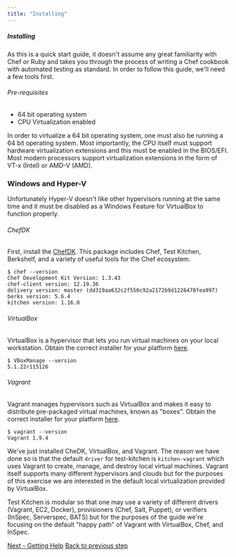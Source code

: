 ```yaml
---
title: "Installing"
---
```


##### Installing

As this is a quick start guide, it doesn't assume any great familiarity with Chef or Ruby and takes you through the process of writing a Chef cookbook with automated testing as standard. In order to follow this guide, we'll need a few tools first.

###### Pre-requisites

- 64 bit operating system
- CPU Virtualization enabled

In order to virtualize a 64 bit operating system, one must also be running a 64 bit operating system. Most importantly, the CPU itself must support hardware virtualization extensions and this must be enabled in the BIOS/EFI. Most modern processors support virtualization extensions in the form of VT-x (Intel) or AMD-V (AMD).

<div class="callout">
<h3 class="callout--title">Windows and Hyper-V</h3>
Unfortunately Hyper-V doesn't like other hypervisors running at the same time and it must be disabled as a Windows Feature for VirtualBox to function properly.
</div>

###### ChefDK

First, install the [ChefDK](https://downloads.chef.io/chefdk). This package includes Chef, Test Kitchen, Berkshelf, and a variety of useful tools for the Chef ecosystem.

~~~
$ chef --version
Chef Development Kit Version: 1.3.43
chef-client version: 12.19.36
delivery version: master (dd319aa632c2f550c92a2172b9d1226478fea997)
berks version: 5.6.4
kitchen version: 1.16.0
~~~

###### VirtualBox

VirtualBox is a hypervisor that lets you run virtual machines on your local workstation. Obtain the correct installer for your platform [here](https://www.virtualbox.org/wiki/Downloads).

~~~
$ VBoxManage --version
5.1.22r115126
~~~

###### Vagrant

Vagrant manages hypervisors such as VirtualBox and makes it easy to distribute pre-packaged virtual machines, known as "boxes". Obtain the correct installer for your platform [here](https://www.vagrantup.com/downloads.html).

~~~
$ vagrant --version
Vagrant 1.9.4
~~~

We've just installed CheDK, VirtualBox, and Vagrant. The reason we have done so is that the default `driver` for test-kitchen is `kitchen-vagrant` which uses Vagrant to create, manage, and destroy local virtual machines. Vagrant itself supports many different hypervisors and clouds but for the purposes of this exercise we are interested in the default local virtualization provided by VirtualBox.

Test Kitchen is modular so that one may use a variety of different drivers (Vagrant, EC2, Docker), provisioners (Chef, Salt, Puppet), or verifiers (InSpec, Serverspec, BATS) but for the purposes of the guide we're focusing on the default "happy path" of Vagrant with VirtualBox, Chef, and InSpec.


<div class="sidebar--footer">
<a class="button primary-cta" href="getting-help">Next - Getting Help</a>
<a class="sidebar--footer--back" href="">Back to previous step</a>
</div>

